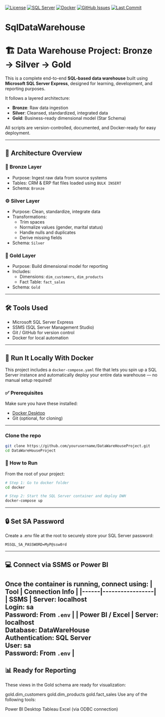 [![License](https://img.shields.io/badge/License-MIT-blue.svg )](LICENSE)
[![SQL Server](https://img.shields.io/badge/SQL_Server-2022-brightgreen.svg )](https://www.microsoft.com/sql-server )
[![Docker](https://img.shields.io/badge/Docker-Ready-blue.svg )](#docker-setup)
[![GitHub Issues](https://img.shields.io/github/issues/yourusername/DataWareHouseProject )](https://github.com/yourusername/DataWareHouseProject/issues )
[![Last Commit](https://img.shields.io/github/last-commit/yourusername/DataWareHouseProject )](https://github.com/yourusername/DataWareHouseProject )

# SqlDataWarehouse
# 🏗️ Data Warehouse Project: Bronze → Silver → Gold

This is a complete end-to-end **SQL-based data warehouse** built using **Microsoft SQL Server Express**, designed for learning, development, and reporting purposes.

It follows a layered architecture:
- **Bronze**: Raw data ingestion
- **Silver**: Cleansed, standardized, integrated data
- **Gold**: Business-ready dimensional model (Star Schema)

All scripts are version-controlled, documented, and Docker-ready for easy deployment.

---

## 🧱 Architecture Overview

### 🔷 Bronze Layer
- Purpose: Ingest raw data from source systems
- Tables: CRM & ERP flat files loaded using `BULK INSERT`
- Schema: `Bronze`

### ⚙️ Silver Layer
- Purpose: Clean, standardize, integrate data
- Transformations:
  - Trim spaces
  - Normalize values (gender, marital status)
  - Handle nulls and duplicates
  - Derive missing fields
- Schema: `Silver`

### 💠 Gold Layer
- Purpose: Build dimensional model for reporting
- Includes:
  - Dimensions: `dim_customers`, `dim_products`
  - Fact Table: `fact_sales`
- Schema: `Gold`

---

## 🛠️ Tools Used

- Microsoft SQL Server Express
- SSMS (SQL Server Management Studio)
- Git / GitHub for version control
- Docker for local automation

---

## 🐳 Run It Locally With Docker

This project includes a `docker-compose.yaml` file that lets you spin up a SQL Server instance and automatically deploy your entire data warehouse — no manual setup required!

### ✅ Prerequisites

Make sure you have these installed:
- [Docker Desktop](https://www.docker.com/products/docker-desktop/ )
- Git (optional, for cloning)

---

### Clone the repo
```bash
git clone https://github.com/yourusername/DataWareHouseProject.git 
cd DataWareHouseProject
```

### 🔧 How to Run

From the root of your project:

```bash
# Step 1: Go to docker folder
cd docker

# Step 2: Start the SQL Server container and deploy DWH
docker-compose up
```
---

## 🔒 Set SA Password

Create a .env file at the root to securely store your SQL Server password:
```
MSSQL_SA_PASSWORD=MyP@ssw0rd
```
---
## 💻 Connect via SSMS or Power BI

Once the container is running, connect using:
| Tool | Connection Info |
|------|-----------------|
| SSMS | Server: localhost<br>Login: sa<br>Password: From `.env` |
| Power BI / Excel | Server: localhost<br>Database: DataWareHouse<br>Authentication: SQL Server<br>User: sa<br>Password: From `.env` |
---

## 📊 Ready for Reporting
These views in the Gold schema are ready for visualization:

gold.dim_customers
gold.dim_products
gold.fact_sales
Use any of the following tools:

Power BI Desktop
Tableau
Excel (via ODBC connection)


